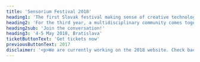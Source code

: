 ```yaml
---
title: 'Sensorium Festival 2018'
heading1: 'The first Slovak festival making sense of creative technology'
heading2: 'For the third year, a multidisciplinary community comes together to envision the future of art, design &amp; performance and its impact on society.'
heading2sub: 'Join the conversation!'
heading3: '4-5 May 2018, Bratislava'
ticketButtonText: 'Get tickets now'
previousButtonText: 2017
disclaimer: '<p>We are currently working on the 2018 website. Check back end of January for more complete info.</p><p>Connect via the following channels and be the first to hear updates:</p>'
---
```


